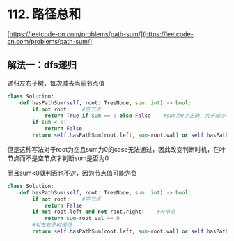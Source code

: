 # 112. 路径总和

[https://leetcode-cn.com/problems/path-sum/](https://leetcode-cn.com/problems/path-sum/)

## 解法一：dfs递归

递归左右子树，每次减去当前节点值

```python
class Solution:
    def hasPathSum(self, root: TreeNode, sum: int) -> bool:
        if not root:    #空节点
            return True if sum == 0 else False    #sum为0才正确，大于或小于0都不正确
        if sum < 0:
            return False
        return self.hasPathSum(root.left, sum-root.val) or self.hasPathSum(root.right, sum-root.val)
```

但是这种写法对于root为空且sum为0的case无法通过，因此改变判断时机，在叶节点而不是空节点才判断sum是否为0

而且sum&lt;0就判否也不对，因为节点值可能为负

```python
class Solution:
    def hasPathSum(self, root: TreeNode, sum: int) -> bool:       
        if not root:    #空节点
            return False             
        if not root.left and not root.right:    #叶节点
            return sum-root.val == 0
        #对左右子树递归
        return self.hasPathSum(root.left, sum-root.val) or self.hasPathSum(root.right, sum-root.val)
```

